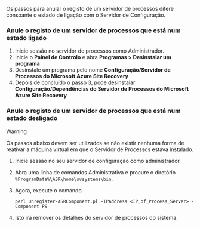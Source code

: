 Os passos para anular o registo de um servidor de processos difere consoante o estado de ligação com o Servidor de Configuração.

### <a name="unregister-a-process-server-that-is-in-a-connected-state"></a>Anule o registo de um servidor de processos que está num estado ligado

1. Inicie sessão no servidor de processos como Administrador.
2. Inicie o **Painel de Controlo** e abra **Programas > Desinstalar um programa**
3. Desinstale um programa pelo nome **Configuração/Servidor de Processos do Microsoft Azure Site Recovery**
4. Depois de concluído o passo 3, pode desinstalar **Configuração/Dependências do Servidor de Processos do Microsoft Azure Site Recovery**

### <a name="unregister-a-process-server-that-is-in-a-disconnected-state"></a>Anule o registo de um servidor de processos que está num estado desligado

> [!WARNING]
> Os passos abaixo devem ser utilizados se não existir nenhuma forma de reativar a máquina virtual em que o Servidor de Processos estava instalado.

1. Inicie sessão no seu servidor de configuração como administrador.
2. Abra uma linha de comandos Administrativa e procure o diretório `%ProgramData%\ASR\home\svsystems\bin`.
3. Agora, execute o comando.

    ```
    perl Unregister-ASRComponent.pl -IPAddress <IP_of_Process_Server> -Component PS
    ```
4. Isto irá remover os detalhes do servidor de processos do sistema.
